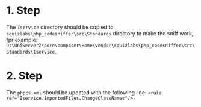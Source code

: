 # 1. Step
The `Iservice` directory should be copied to `squizlabs\php_codesniffer\src\Standards` directory to make the sniff work, fpr example: `D:\UniServerZ\core\composer\Home\vendor\squizlabs\php_codesniffer\src\Standards\Iservice`.

# 2. Step
The `phpcs.xml` should be updated with the following line: `<rule ref="Iservice.ImportedFiles.ChangeClassNames"/>`
